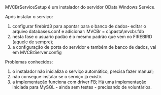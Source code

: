 
MVCBrServiceSetup é um instalador do servidor OData Windows Service.

Após instalar o serviço:
1. configurar firebird3 para apontar para o banco de dados-
   editar o arquivo databases.conf e adicionar:
          MVCBr = c:\pasta\mvcbr.fdb
2. nesta fase o usuario padão é o mesmo padrão que vem no FIREBIRD (aquele de sempre);
3. a configuração de porta do servidor e também de banco de dados, vai em  MVCBrServer.config 


Problemas conhecidos:
1. o instalador não inicializa o serviço automático, precisa fazer manual;
2. não consegue instalar se o serviço já existir.
3. a implementação funciona com driver FB; Há uma implementação iniciada para MySQL - ainda sem testes - precisando de voluntários.

